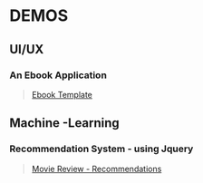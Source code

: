 # DEMOS

## UI/UX
### An Ebook Application

<blockquote><a href="http://maverick7.github.io/Ebook_App/">Ebook Template</a></blockquote>

## Machine -Learning
### Recommendation System - using Jquery

<blockquote><a href="https://maverick7.github.io/Recommender-System/RecommenderSystem.html">Movie Review - Recommendations</a></blockquote>


